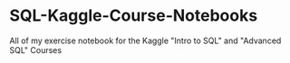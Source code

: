 # SQL-Kaggle-Course-Notebooks
All of my exercise notebook for the Kaggle "Intro to SQL" and "Advanced SQL" Courses
